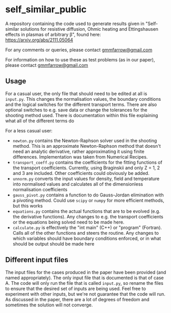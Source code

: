# self_similar_public
A repository containing the code used to generate results given in "Self-similar solutions for resistive diffusion, Ohmic heating and Ettingshausen effects in plasmas of arbitrary β", found here: https://arxiv.org/abs/2111.05064

For any comments or queries, please contact gmmfarrow@gmail.com

For information on how to use these as test problems (as in our paper), please contact gmmfarrow@gmail.com

## Usage
For a casual user, the only file that should need to be edited at all is `input.py`. This changes the normalisation values, the boundary conditions and the logical switches for the different transport terms. There are also optional switches to e.g. save data or change the tolerances for the shooting method used. There is documentation within this file explaining what all of the different terms do

For a less casual user:
* `newton.py` contains the Newton-Raphson solver used in the shooting method. This is an approximate Newton-Raphson method that doesn't need an analytic derivative, rather approximating it using finite differences. Implementation was taken from Numerical Recipes.
* `transport_coeff.py` contains the coefficients for the fitting functions of the transport coefficients. Currently, using Braginskii and only Z = 1, 2 and 3 are included. Other coefficients could obviously be added.
* `unnorm.py` converts the input values for density, field and temperature into normalised values and calculates all of the dimensionless normalisation coefficients
* `gauss_pivot.py` contains a function to do Gauss-Jordan elimination with a pivoting method. Could use `scipy` or `numpy` for more efficient methods, but this works
* `equations.py` contains the actual functions that are to be evolved (e.g. the derivative functions). Any changes to e.g. the transport coefficients or the equations being solved need to be made here.
* `calculate.py` is effectively the "int main" (C++) or "program" (Fortran). Calls all of the other functions and steers the routine. Any changes to which variables should have boundary conditions enforced, or in what should be output should be made here

## Different input files

The input files for the cases produced in the paper have been provided (and named appropriately). The only input file that is documented is that of case A. The code will only run the file that is called `input.py`, so rename the files to ensure that the desired set of inputs are being used. Feel free to experiment with other inputs, but we're not guarantee that the code will run. As discussed in the paper, there are a lot of degrees of freedom and sometimes the solution will not converge.
